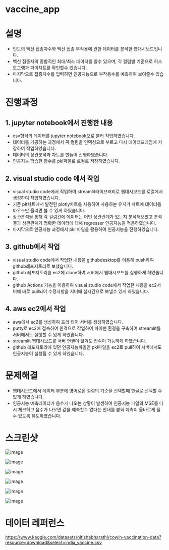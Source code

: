 # vaccine_app
# 설명
- 인도의 백신 접종자수와 백신 접종 부작용에 관한 데이터를 분석한 웹대시보드입니다.
- 백신 접종자의 종합적인 최대/최소 데이터를 알수 있으며, 각 컬럼별 기준으로 히스토그램과 파이차트를 확인할수 있습니다.
- 마지막으로 접종자수를 입력하면 인공지능으로 부작용수를 예측하여 보여줄수 있습니다.

# 진행과정

## 1. jupyter notebook에서 진행한 내용

  - csv형식의 데이터를 jupyter notebook으로 불러 작업하였습니다.
  - 데이터를 가공하는 과정에서 꼭 컬럼을 인덱싱으로 부르고 다시 데이터프레임에 저장하여 작업하였습니다.
  - 데이터의 상관분석과 차트를 만들어 진행하였습니다.
  - 인공지능 학습한 함수를 pkl파일로 로컬로 저장하였습니다.

## 2. visual studio code 에서 작업

  - visual studio code에서 작업하여 streamlit라이브러리로 웹대시보드를 로컬에서 생성하여 작업하였습니다.
  - 기존 plt차트에서 발전된 plotly차트를 사용하여 사용하는 유저가 차트에 데이터를 마우스만 올리면 볼 수 있게 하였습니다.
  - 상관분석을 통해 각 컬럼간에 데이터는 어떤 상관관계가 있는지 분석해보았고 분석 결과 상관관계가 명확한 데이터에 대해 regresser 인공지능을 적용하였습니다.
  - 마지막으로 인공지능 과정에서 pkl 파일을 활용하여 인공지능을 진행하였습니다.

## 3. github에서 작업 
  
   - visual studio code에서 작업한 내용을 githubdesktop를 이용해 push하여 github레포지토리로 보냈습니다.
   - github 레포지토리를 ec2에 clone하여 서버에서 웹대시보드를 실행하게 하였습니다. 
   - github Actions 기능을 이용하여 visual studio code에서 작업한 내용을 ec2서버에 바로 pull되어 수정사항을
     서버에 실시간으로 보낼수 있게 하였습니다.


## 4. aws ec2에서 작업

  - aws에서 ec2를 생성하여 프리 티어 서버를 생성하였습니다.
  - putty로 ec2에 접속하여 원격으로 작업하여 파이썬 환경을 구축하여 streamlit를 서버에서도 실행할 수 있게 하였습니다.
  - streamlit 웹대시보드를 서버 연결이 끊겨도 접속이 가능하게 하였습니다.
  - github 레포지토리에 있던 인공지능파일인 pkl파일을 ec2로 pull하여 서버에서도 인공지능이 실행될 수 있게 하였습니다. 


# 문제해결
  - 웹대시보드에서 데이터 부분에 영어로된 컬럼의 기준을 선택할때 한글로 선택할 수 있게 하였습니다. 
  - 인공지능 예측데이터가 음수가 나오는 상황이 발생하여 인공지능 파일의 MSE를 다시 체크하고 음수가
    나오면 값을 예측할수 없다는 안내를 붙혀 예측이 올바르게 될수 있도록 유도하였습니다.


# 스크린샷

![image](https://user-images.githubusercontent.com/120348521/208614180-3b997370-ee9d-4b42-bd7c-b55e5776b2e4.png)

![image](https://user-images.githubusercontent.com/120348521/208614244-05e4851f-6327-484f-a42d-3acb292b7b52.png)

![image](https://user-images.githubusercontent.com/120348521/208614339-57ad7fa2-abb5-446b-96d8-e57c01cbce3c.png)

![image](https://user-images.githubusercontent.com/120348521/208614452-3cb12449-6943-498c-b518-69233ed43561.png)

![image](https://user-images.githubusercontent.com/120348521/208614961-6f264aad-0dbe-475d-a490-9a97ad8c2c0e.png)

![image](https://user-images.githubusercontent.com/120348521/208615121-218671c2-6d1d-4111-b8d7-0e27882ef3c7.png)


# 데이터 레퍼런스
https://www.kaggle.com/datasets/nitishabharathi/cowin-vaccination-data?resource=download&select=india_vaccine.csv
